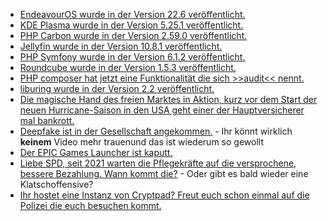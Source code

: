 * [EndeavourOS wurde in der Version 22.6 veröffentlicht.](https://www.phoronix.com/scan.php?page=news_item&px=EndeavourOS-22.6-Atermis)
* [KDE Plasma wurde in der Version 5.25.1 veröffentlicht.](https://www.phoronix.com/scan.php?page=news_item&px=KDE-Plasma-5.25.1-Week)
* [PHP Carbon wurde in der Version 2.59.0 veröffentlicht.](https://github.com/briannesbitt/Carbon/releases/tag/2.59.0)
* [Jellyfin wurde in der Version 10.8.1 veröffentlicht.](https://github.com/jellyfin/jellyfin/releases/tag/v10.8.1)
* [PHP Symfony wurde in der Version 6.1.2 veröffentlicht.](https://symfony.com/blog/symfony-6-1-2-released)
* [Roundcube wurde in der Version 1.5.3 veröffentlicht.](https://roundcube.net/news/2022/06/26/update-1.5.3-released)
* [PHP composer hat jetzt eine Funktionalität die sich >>audit<< nennt.](https://php.watch/articles/composer-audit)
* [liburing wurde in der Version 2.2 veröffentlicht.](https://www.phoronix.com/scan.php?page=news_item&px=liburing-2.2)
* [Die magische Hand des freien Marktes in Aktion, kurz vor dem Start der neuen Hurricane-Saison in den USA geht einer der Hauptversicherer mal bankrott.](https://blog.fefe.de/?ts=9c46b9b8)
* [Deepfake ist in der Gesellschaft angekommen.](https://blog.fefe.de/?ts=9c48e65b) - Ihr könnt wirklich **keinem** Video mehr trauenund das ist wiederum so gewollt
* [Der EPIC Games Launcher ist kaputt.](https://blog.fefe.de/?ts=9c48e65b)
* [Liebe SPD, seit 2021 warten die Pflegekräfte auf die versprochene, bessere Bezahlung. Wann kommt die?](https://blog.fefe.de/?ts=9c4b044c) - Oder gibt es bald wieder eine Klatschoffensive?
* [Ihr hostet eine Instanz von Cryptpad? Freut euch schon einmal auf die Polizei die euch besuchen kommt.](https://blog.fefe.de/?ts=9c4b7595)
